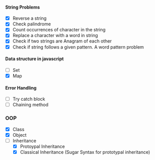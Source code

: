 #### String Problems
- [x] Reverse a string
- [x] Check palindrome
- [x] Count occurrences of character in the string
- [x] Replace a character with a word in string
- [x] Check if two strings are Anagram of each other
- [x] Check if string follows a given pattern. A word pattern problem
#### Data structure in javascript
- [ ] Set
- [x] Map
#### Error Handling
- [ ] Try catch block
- [ ] Chaining method
### OOP 
- [x] Class
- [x] Object
- [ ] Inheritance
    - [x] Protoypal Inheritance 
    - [x] Classical Inheritance (Sugar Syntax for prototypal inheritance)
